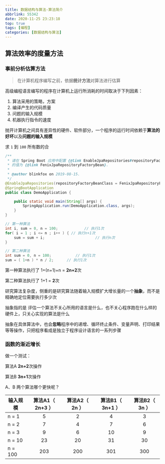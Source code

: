 ```yaml
---
title: 数据结构与算法-算法简介
abbrlink: 55342
date: 2020-11-25 23:23:18
top: true
tags: [编程]
categories: [数据结构与算法]
---
```


## 算法效率的度量方法

### 事前分析估算方法

> 在计算机程序编写之前，依据**统计方法**对算法进行估算

高级编程语言编写的程序在计算机上运行所消耗的时间取决于下列因素：

1.  算法采用的策略，方案
2.  编译产生的代码质量
3.  问题的输入规模
4.  机器执行指令的速度

抛开计算机之间具有差异性的硬件、软件部分，一个程序的运行时间依赖于**算法的好坏**以及**问题的输入规模**

求 `1` 到 `100` 所有数的合

```java
/**
 * 请在 Spring Boot 应用中配置 {@link EnableJpaRepositories#repositoryFactoryBeanClass}
 * 的值为 {@link FenixJpaRepositoryFactoryBean}.
 *
 * @author blinkfox on 2019-08-15.
 */
@EnableJpaRepositories(repositoryFactoryBeanClass = FenixJpaRepositoryFactoryBean.class)
@SpringBootApplication
public class DemoApplication {

    public static void main(String[] args) {
        SpringApplication.run(DemoApplication.class, args);
    }
}
```

```java
// 第一种算法
int i, sum = 0, n = 100;			// 执行1次
for( i = 1 ; i <= n ; i++ ) { // 执行n+1次
	sum = sum + i;						 // 执行n次
}
```

```c++
// 第二种算法
int sum = 0, n = 100;			// 执行1次
sum = ( 1+n ) * n / 2;		// 执行1次
```

第一种算法执行了 1+(n+1)+n = **2n+2**次

第二种算法执行了 1+1 = **2**次

研究算法复杂度，侧重的是研究算法随着输入规模扩大增长量的一个**抽象**，而不是精确地定位需要执行多少次

抽象指的是 评估一个算法不关心所用的语言是什么，也不关心程序跑在什么样的硬件上，只关心实现的算法是什么

抽象在具体算法中，也会**忽略**程序中的递增、循环终止条件、变量声明、打印结果等等操作，只把程序看成是独立于程序设计语言的一系列步骤

### 函数的渐近增长

做一个测试： 

算法A **2n+2**次操作

算法B **3n+1**次操作

A、B 两个算法哪个更快呢？

| 输入规模 | 算法A1（ 2n+3 ） | 算法A2（ 2n ） | 算法B1（ 3n+1 ） | 算法B2（ 3n ） |
| -------- | :--------------: | :------------: | :--------------: | :------------: |
| n = 1    |        5         |       2        |        4         |       3        |
| n = 2    |        7         |       4        |        7         |       6        |
| n = 3    |        9         |       6        |        10        |       9        |
| n = 10   |        23        |       20       |        31        |       30       |
| n = 100  |       203        |      200       |       301        |      300       |

